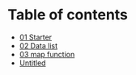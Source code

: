 # Table of contents

* [01 Starter](README.md)
* [02 Data list](02-data-list.md)
* [03 map function](03-map-function.md)
* [Untitled](untitled.md)

